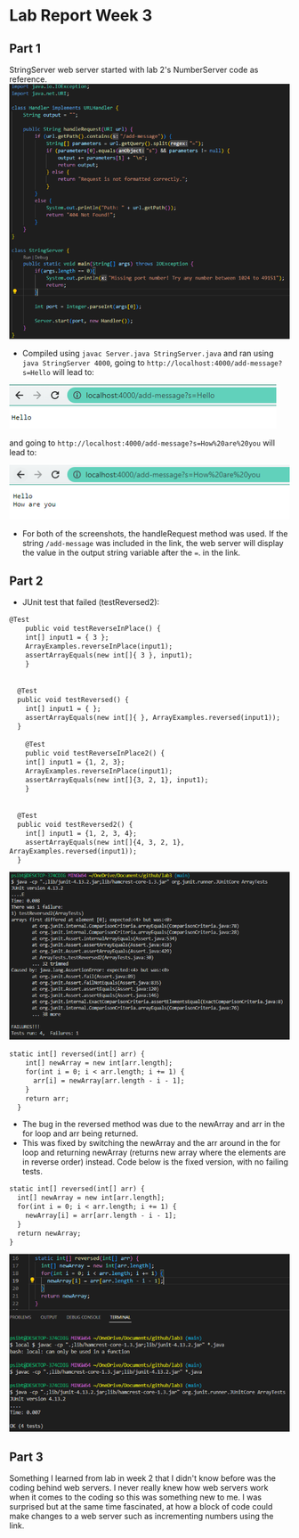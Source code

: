 # Lab Report Week 3
## Part 1
StringServer web server started with lab 2's NumberServer code as reference.
![stringserv](stringserv.PNG)
* Compiled using `javac Server.java StringServer.java` and ran using `java StringServer 4000`, going to `http://localhost:4000/add-message?s=Hello` will lead to:

![helloweb](helloweb.PNG)

and going to `http://localhost:4000/add-message?s=How%20are%20you` will lead to:

![web2](web2.PNG)
* For both of the screenshots, the handleRequest method was used. If the string `/add-message` was included in the link, the web server will display the value in the output string variable after the `=`. in the link.

## Part 2 
* JUnit test that failed (testReversed2):
```
@Test 
	public void testReverseInPlace() {
    int[] input1 = { 3 };
    ArrayExamples.reverseInPlace(input1);
    assertArrayEquals(new int[]{ 3 }, input1);
	}


  @Test
  public void testReversed() {
    int[] input1 = { };
    assertArrayEquals(new int[]{ }, ArrayExamples.reversed(input1));
  }
  
	@Test 
	public void testReverseInPlace2() {
    int[] input1 = {1, 2, 3};
    ArrayExamples.reverseInPlace(input1);
    assertArrayEquals(new int[]{3, 2, 1}, input1);
	}


  @Test
  public void testReversed2() {
    int[] input1 = {1, 2, 3, 4};
    assertArrayEquals(new int[]{4, 3, 2, 1}, ArrayExamples.reversed(input1));
  }
  ```

![fail1](fail1.PNG)
```
static int[] reversed(int[] arr) {
    int[] newArray = new int[arr.length];
    for(int i = 0; i < arr.length; i += 1) {
      arr[i] = newArray[arr.length - i - 1];
    }
    return arr;
  }
  ```
  * The bug in the reversed method was due to the newArray and arr in the for loop and arr being returned.
  * This was fixed by switching the newArray and the arr around in the for loop and returning newArray (returns new array where the elements are in reverse order) instead. Code below is the fixed version, with no failing tests.
  ```
  static int[] reversed(int[] arr) {
    int[] newArray = new int[arr.length];
    for(int i = 0; i < arr.length; i += 1) {
      newArray[i] = arr[arr.length - i - 1];
    }
    return newArray;
  }
  ```
  ![newfix](newfix.PNG)
  
## Part 3
  Something I learned from lab in week 2 that I didn't know before was the coding behind web servers. I never really knew how web servers work when it comes to the coding so this was something new to me. I was surprised but at the same time fascinated, at how a block of code could make changes to a web server such as incrementing numbers using the link.
  
  
